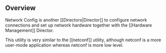 ## Overview
Network Config is another [[Directors|Director]] to configure network connections and set up network hardware together with the [[Hardware Management]] Director.

This utility is very similar to the [[netconf]] utility, although netconf is a more user-mode application whereas netconf is more low level.